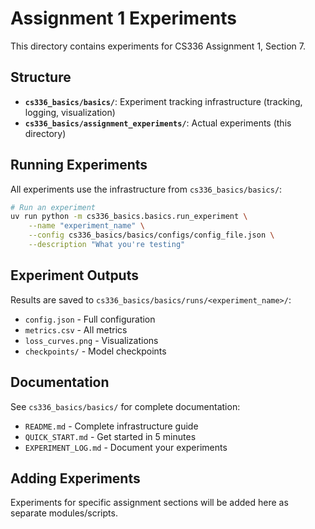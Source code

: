 # Assignment 1 Experiments

This directory contains experiments for CS336 Assignment 1, Section 7.

## Structure

- **`cs336_basics/basics/`**: Experiment tracking infrastructure (tracking, logging, visualization)
- **`cs336_basics/assignment_experiments/`**: Actual experiments (this directory)

## Running Experiments

All experiments use the infrastructure from `cs336_basics/basics/`:

```bash
# Run an experiment
uv run python -m cs336_basics.basics.run_experiment \
    --name "experiment_name" \
    --config cs336_basics/basics/configs/config_file.json \
    --description "What you're testing"
```

## Experiment Outputs

Results are saved to `cs336_basics/basics/runs/<experiment_name>/`:
- `config.json` - Full configuration
- `metrics.csv` - All metrics
- `loss_curves.png` - Visualizations
- `checkpoints/` - Model checkpoints

## Documentation

See `cs336_basics/basics/` for complete documentation:
- `README.md` - Complete infrastructure guide
- `QUICK_START.md` - Get started in 5 minutes
- `EXPERIMENT_LOG.md` - Document your experiments

## Adding Experiments

Experiments for specific assignment sections will be added here as separate modules/scripts.

